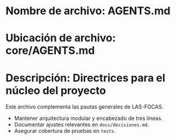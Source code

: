 # Nombre de archivo: AGENTS.md
# Ubicación de archivo: core/AGENTS.md
# Descripción: Directrices para el núcleo del proyecto

Este archivo complementa las pautas generales de LAS-FOCAS.

- Mantener arquitectura modular y encabezado de tres líneas.
- Documentar ajustes relevantes en `docs/decisiones.md`.
- Asegurar cobertura de pruebas en `tests`.
